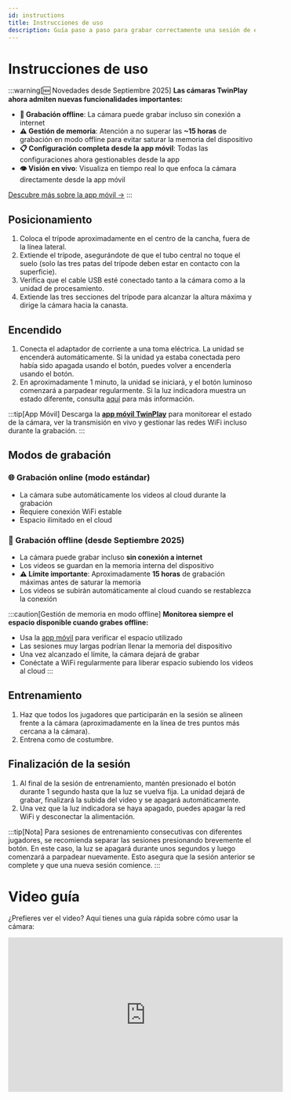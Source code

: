 ```yaml
---
id: instructions
title: Instrucciones de uso
description: Guía paso a paso para grabar correctamente una sesión de entrenamiento.
---
```


# Instrucciones de uso

:::warning[🆕 Novedades desde Septiembre 2025]
**Las cámaras TwinPlay ahora admiten nuevas funcionalidades importantes:**

- **📱 Grabación offline**: La cámara puede grabar incluso sin conexión a internet
- **⚠️ Gestión de memoria**: Atención a no superar las **~15 horas** de grabación en modo offline para evitar saturar la memoria del dispositivo
- **📋 Configuración completa desde la app móvil**: Todas las configuraciones ahora gestionables desde la app
- **👁️ Visión en vivo**: Visualiza en tiempo real lo que enfoca la cámara directamente desde la app móvil

[Descubre más sobre la app móvil →](./mobile-app)
:::

## Posicionamiento

1. Coloca el trípode aproximadamente en el centro de la cancha, fuera de la línea lateral.
2. Extiende el trípode, asegurándote de que el tubo central no toque el suelo (solo las tres patas del trípode deben estar en contacto con la superficie).
3. Verifica que el cable USB esté conectado tanto a la cámara como a la unidad de procesamiento.
4. Extiende las tres secciones del trípode para alcanzar la altura máxima y dirige la cámara hacia la canasta.

## Encendido

1. Conecta el adaptador de corriente a una toma eléctrica. La unidad se encenderá automáticamente. Si la unidad ya estaba conectada pero había sido apagada usando el botón, puedes volver a encenderla usando el botón.
2. En aproximadamente 1 minuto, la unidad se iniciará, y el botón luminoso comenzará a parpadear regularmente. Si la luz indicadora muestra un estado diferente, consulta [aquí](before-starting#estados) para más información.

:::tip[App Móvil]
Descarga la [**app móvil TwinPlay**](./mobile-app) para monitorear el estado de la cámara, ver la transmisión en vivo y gestionar las redes WiFi incluso durante la grabación.
:::

## Modos de grabación

### 🌐 Grabación online (modo estándar)
- La cámara sube automáticamente los videos al cloud durante la grabación
- Requiere conexión WiFi estable
- Espacio ilimitado en el cloud

### 📱 Grabación offline (desde Septiembre 2025)
- La cámara puede grabar incluso **sin conexión a internet**
- Los videos se guardan en la memoria interna del dispositivo
- **⚠️ Límite importante**: Aproximadamente **15 horas** de grabación máximas antes de saturar la memoria
- Los videos se subirán automáticamente al cloud cuando se restablezca la conexión

:::caution[Gestión de memoria en modo offline]
**Monitorea siempre el espacio disponible cuando grabes offline:**
- Usa la [app móvil](./mobile-app) para verificar el espacio utilizado
- Las sesiones muy largas podrían llenar la memoria del dispositivo
- Una vez alcanzado el límite, la cámara dejará de grabar
- Conéctate a WiFi regularmente para liberar espacio subiendo los videos al cloud
:::

## Entrenamiento

1. Haz que todos los jugadores que participarán en la sesión se alineen frente a la cámara (aproximadamente en la línea de tres puntos más cercana a la cámara).
2. Entrena como de costumbre.

## Finalización de la sesión

1. Al final de la sesión de entrenamiento, mantén presionado el botón durante 1 segundo hasta que la luz se vuelva fija. La unidad dejará de grabar, finalizará la subida del video y se apagará automáticamente.
2. Una vez que la luz indicadora se haya apagado, puedes apagar la red WiFi y desconectar la alimentación.

:::tip[Nota]
Para sesiones de entrenamiento consecutivas con diferentes jugadores, se recomienda separar las sesiones presionando brevemente el botón. En este caso, la luz se apagará durante unos segundos y luego comenzará a parpadear nuevamente. Esto asegura que la sesión anterior se complete y que una nueva sesión comience.
:::

# Video guía
¿Prefieres ver el video? Aquí tienes una guía rápida sobre cómo usar la cámara:
<iframe width="560" height="315" src="https://www.youtube.com/embed/09SuO-30Nlo?si=HTF-2DR2wsDSOSIS" title="YouTube video player" frameborder="0" allow="accelerometer; autoplay; clipboard-write; encrypted-media; gyroscope; picture-in-picture; web-share" referrerpolicy="strict-origin-when-cross-origin" allowfullscreen></iframe>